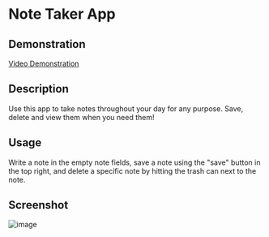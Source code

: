 # Note Taker App 

## Demonstration

[Video Demonstration](https://youtu.be/FCAX8cUEQB0)

## Description
Use this app to take notes throughout your day for any purpose. Save, delete and view them when you need them!

## Usage
Write a note in the empty note fields, save a note using the "save" button in the top right, and delete a specific note by hitting the trash can next to the note.

## Screenshot
![image](https://user-images.githubusercontent.com/16532491/212825046-b021872b-4c14-4ccf-b55f-bbe20e946e6b.png)
